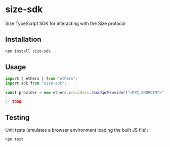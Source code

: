 # size-sdk

Size TypeScript SDK for interacting with the Size protocol

## Installation

```bash
npm install size-sdk
```

## Usage

```ts
import { ethers } from "ethers";
import sdk from "size-sdk";

const provider = new ethers.providers.JsonRpcProvider("<RPC_ENDPOINT>");

// TODO
```

## Testing

Unit tests (emulates a browser environment loading the built JS file):

```bash
npm test
```
